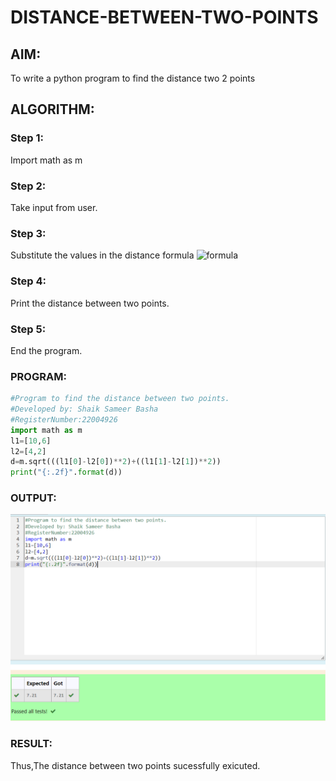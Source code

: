 # DISTANCE-BETWEEN-TWO-POINTS

## AIM:
To write a python program to find the distance two 2 points
## ALGORITHM:
### Step 1:
Import math as m
### Step 2:
Take input from user.
### Step 3: 
Substitute the values in the distance formula  ![formula](/formula.JPG)
### Step 4: 
Print the distance between two points.
### Step 5: 
End the program.
### PROGRAM:
  ```python
  #Program to find the distance between two points.
#Developed by: Shaik Sameer Basha
#RegisterNumber:22004926
import math as m
l1=[10,6]
l2=[4,2]
d=m.sqrt(((l1[0]-l2[0])**2)+((l1[1]-l2[1])**2))
print("{:.2f}".format(d))
  ```
### OUTPUT:
![model](/output-distance-between-points.png)
### RESULT:
Thus,The distance between two points sucessfully exicuted.
